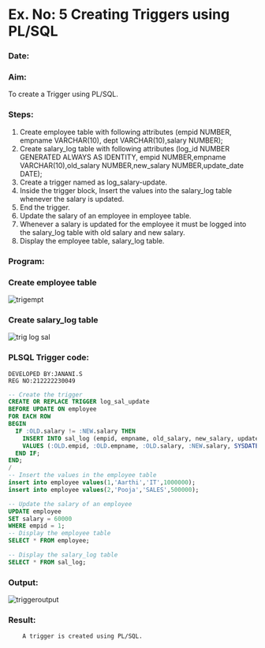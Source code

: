 # Ex. No: 5 Creating Triggers using PL/SQL
### Date:
### Aim:
To create a Trigger using PL/SQL.

### Steps:
1. Create employee table with following attributes (empid NUMBER, empname VARCHAR(10), dept VARCHAR(10),salary NUMBER);
2. Create salary_log table with following attributes (log_id NUMBER GENERATED ALWAYS AS IDENTITY, empid NUMBER,empname VARCHAR(10),old_salary NUMBER,new_salary NUMBER,update_date DATE);
3. Create a trigger named as log_salary-update.
4. Inside the trigger block, Insert the values into the salary_log table whenever the salary is updated.
5. End the trigger.
6. Update the salary of an employee in employee table.
7. Whenever a salary is updated for the employee it must be logged into the salary_log table with old salary and new salary.
8. Display the employee table, salary_log table.

### Program:
### Create employee table
![trigempt](https://github.com/JananiSoundararajan/Ex-No-5-Creating-Triggers-using-PL-SQL/assets/119477549/5c3ff644-3b87-46e3-9aed-535ccdf0a6d8)

### Create salary_log table
![trig log sal](https://github.com/JananiSoundararajan/Ex-No-5-Creating-Triggers-using-PL-SQL/assets/119477549/6bdbf06a-e7fa-4f46-ad12-de327c35d791)

### PLSQL Trigger code:
```
DEVELOPED BY:JANANI.S
REG NO:212222230049
```
```sql
-- Create the trigger
CREATE OR REPLACE TRIGGER log_sal_update
BEFORE UPDATE ON employee
FOR EACH ROW
BEGIN
  IF :OLD.salary != :NEW.salary THEN
    INSERT INTO sal_log (empid, empname, old_salary, new_salary, update_date)
    VALUES (:OLD.empid, :OLD.empname, :OLD.salary, :NEW.salary, SYSDATE);
  END IF;
END;
/
-- Insert the values in the employee table
insert into employee values(1,'Aarthi','IT',1000000);
insert into employee values(2,'Pooja','SALES',500000);

-- Update the salary of an employee
UPDATE employee
SET salary = 60000
WHERE empid = 1;
-- Display the employee table
SELECT * FROM employee;

-- Display the salary_log table
SELECT * FROM sal_log;
 ```               
### Output:
![triggeroutput](https://github.com/JananiSoundararajan/Ex-No-5-Creating-Triggers-using-PL-SQL/assets/119477549/67113741-bacd-4db3-b47f-3d472581a74e)

### Result:
        A trigger is created using PL/SQL.
